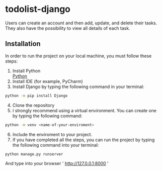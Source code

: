 # todolist-django

Users can create an account and then add, update, and delete their tasks. They also have the possibility to view all details of each task.

## Installation

In order to run the project on your local machine, you must follow these steps:

1. Install Python  
[Python](https://www.python.org/downloads/)
2. Install IDE (for example, PyCharm) 
3. Install Django by typing the following command in your terminal:
```bash
python -m pip install Django
```
4. Clone the repository 
5. I strongly recommend using a virtual environment. You can create one by typing the following command: 
```bash
python -m venv <name-of-your-enviroment> 
```
6. Include the enviroment to your project.
7. If you have completed all the steps, you can run the project by typing the following command into your terminal:
```bash
python manage.py runserver 
```
And type into your browser ' http://127.0.0.1:8000 '
